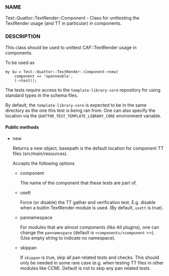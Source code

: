 
### NAME

Test::Quattor::TextRender::Component - Class for unittesting
the TextRender usage (and TT in particular) in components.

### DESCRIPTION

This class should be used to unittest CAF::TextRender usage
in components.

To be used as

    my $u = Test::Quattor::TextRender::Component->new(
        component => 'openneubla',
        )->test();

The tests require access to the `template-library-core`
repository for using standard types in the schema files.

By default, the `template-library-core` is expected to be in the
same directory as the one this test is being ran from.
One can also specify the location via the `QUATTOR_TEST_TEMPLATE_LIBRARY_CORE`
environment variable.

#### Public methods

- new

    Returns a new object, basepath is the default location
    for component TT files (src/main/resources).

    Accepts the following options

    - component

        The name of the component that these tests are part of.

    - usett

        Force (or disable) the TT gather and verification test. E.g. disable when a
        builtin TextRender module is used. (By default, `usett` is true).

    - pannamespace

        For modules that are almost components (like AII plugins), one can change the
        `pannamespace` (default is `<components/<component` >>). (Use empty string to
        indicate no namespace).

    - skippan

        If `skippan` is true, skip all pan related tests and checks.
        This should only be needed in some rare case
        (e.g. when testing TT files in other modules like CCM).
        Default is not to skip any pan related tests.
